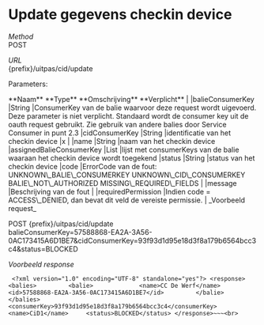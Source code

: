 ---
---

# Update gegevens checkin device

_Method_  
 POST

_URL_  
 {prefix}/uitpas/cid/update

Parameters:

 <thead><th>**Naam**</th> <th>**Type**</th> <th>**Omschrijving**</th> <th>**Verplicht**</th> |  
</thead> |balieConsumerKey |String |ConsumerKey van de balie waarvoor deze request wordt uigevoerd. Deze parameter is niet verplicht. Standaard wordt de consumer key uit de oauth request gebruikt. Zie gebruik van andere balies door Service Consumer in punt 2.3 |cidConsumerKey |String |identificatie van het checkin device |x |  
 |name |String |naam van het checkin device |assignedBalieConsumerKey |List<String> |lijst met consumerKeys van de balie waaraan het checkin device wordt toegekend |status |String |status van het checkin device |code |ErrorCode van de fout:  
 UNKNOWN\_BALIE\_CONSUMERKEY  
 UNKNOWN\_CID\_CONSUMERKEY  
 BALIE\_NOT\_AUTHORIZED  
 MISSING\_REQUIRED\_FIELDS |  
 |message |Beschrijving van de fout |  
 |requiredPermission |Indien code = ACCESS\_DENIED, dan bevat dit veld de vereiste permissie. |  
_Voorbeeld request_

POST {prefix}/uitpas/cid/update  
 balieConsumerKey=57588868-EA2A-3A56-0AC173415A6D1BE7&cidConsumerKey=93f93d1d95e18d3f8a179b6564bcc3c4&status=BLOCKED

_Voorbeeld response_

~~~
 <?xml version="1.0" encoding="UTF-8" standalone="yes"?> <response>     <balies>         <balie>             <name>CC De Werf</name>             <id>57588868-EA2A-3A56-0AC173415A6D1BE7</id>         </balie>     </balies>     <consumerKey>93f93d1d95e18d3f8a179b6564bcc3c4</consumerKey>     <name>CiD1</name>     <status>BLOCKED</status> </response>~~~<br>